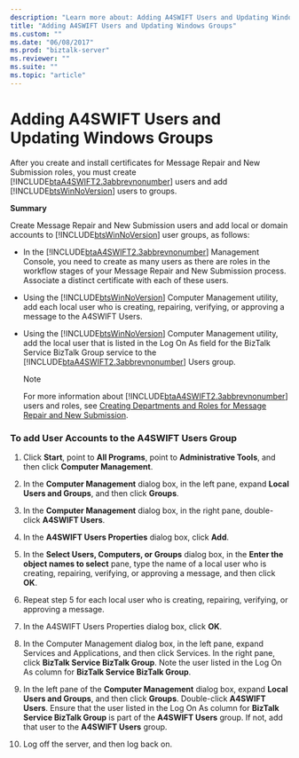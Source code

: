 ```yaml
---
description: "Learn more about: Adding A4SWIFT Users and Updating Windows Groups"
title: "Adding A4SWIFT Users and Updating Windows Groups"
ms.custom: ""
ms.date: "06/08/2017"
ms.prod: "biztalk-server"
ms.reviewer: ""
ms.suite: ""
ms.topic: "article"
---
```

# Adding A4SWIFT Users and Updating Windows Groups
After you create and install certificates for Message Repair and New Submission roles, you must create [!INCLUDE[btaA4SWIFT2.3abbrevnonumber](../../includes/btaa4swift2-3abbrevnonumber-md.md)] users and add [!INCLUDE[btsWinNoVersion](../../includes/btswinnoversion-md.md)] users to groups.  
  
 **Summary**  
  
 Create Message Repair and New Submission users and add local or domain accounts to [!INCLUDE[btsWinNoVersion](../../includes/btswinnoversion-md.md)] user groups, as follows:  
  
- In the [!INCLUDE[btaA4SWIFT2.3abbrevnonumber](../../includes/btaa4swift2-3abbrevnonumber-md.md)] Management Console, you need to create as many users as there are roles in the workflow stages of your Message Repair and New Submission process. Associate a distinct certificate with each of these users.  
  
- Using the [!INCLUDE[btsWinNoVersion](../../includes/btswinnoversion-md.md)] Computer Management utility, add each local user who is creating, repairing, verifying, or approving a message to the A4SWIFT Users.  
  
- Using the [!INCLUDE[btsWinNoVersion](../../includes/btswinnoversion-md.md)] Computer Management utility, add the local user that is listed in the Log On As field for the BizTalk Service BizTalk Group service to the [!INCLUDE[btaA4SWIFT2.3abbrevnonumber](../../includes/btaa4swift2-3abbrevnonumber-md.md)] Users group.  
  
  > [!NOTE]
  >  For more information about [!INCLUDE[btaA4SWIFT2.3abbrevnonumber](../../includes/btaa4swift2-3abbrevnonumber-md.md)] users and roles, see [Creating Departments and Roles for Message Repair and New Submission](../../adapters-and-accelerators/accelerator-swift/creating-departments-and-roles-for-message-repair-and-new-submission.md).  
  
### To add User Accounts to the A4SWIFT Users Group  
  
1.  Click **Start**, point to **All Programs**, point to **Administrative Tools**, and then click **Computer Management**.  
  
2.  In the **Computer Management** dialog box, in the left pane, expand **Local Users and Groups**, and then click **Groups**.  
  
3.  In the **Computer Management** dialog box, in the right pane, double-click **A4SWIFT Users**.  
  
4.  In the **A4SWIFT Users Properties** dialog box, click **Add**.  
  
5.  In the **Select Users, Computers, or Groups** dialog box, in the **Enter the object names to select** pane, type the name of a local user who is creating, repairing, verifying, or approving a message, and then click **OK**.  
  
6.  Repeat step 5 for each local user who is creating, repairing, verifying, or approving a message.  
  
7.  In the A4SWIFT Users Properties dialog box, click **OK**.  
  
8.  In the Computer Management dialog box, in the left pane, expand Services and Applications, and then click Services. In the right pane, click **BizTalk Service BizTalk Group**. Note the user listed in the Log On As column for **BizTalk Service BizTalk Group**.  
  
9. In the left pane of the **Computer Management** dialog box, expand **Local Users and Groups**, and then click **Groups**. Double-click **A4SWIFT Users**. Ensure that the user listed in the Log On As column for **BizTalk Service BizTalk Group** is part of the **A4SWIFT Users** group. If not, add that user to the **A4SWIFT Users** group.  
  
10. Log off the server, and then log back on.
